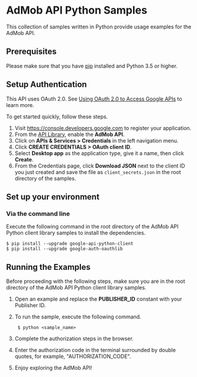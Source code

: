 # AdMob API Python Samples

This collection of samples written in Python provide usage examples for the AdMob API.

## Prerequisites

Please make sure that you have [pip](https://pip.pypa.io/en/stable/installing/) installed and Python 3.5 or higher.

## Setup Authentication

This API uses OAuth 2.0. See [Using OAuth 2.0 to Access Google APIs](https://developers.google.com/identity/protocols/oauth2) to learn more.

To get started quickly, follow these steps.

1. Visit https://console.developers.google.com to register your application.
1. From the [API Library](https://console.cloud.google.com/start/api?id=admob.googleapis.com), enable
   the **AdMob API**.
1. Click on **APIs & Services > Credentials** in the left navigation menu.
1. Click **CREATE CREDENTIALS > OAuth client ID**.
1. Select **Desktop app** as the application type, give it a name, then click
   **Create**.
1. From the Credentials page, click **Download JSON** next to the client ID you
   just created and save the file as `client_secrets.json` in the root directory
   of the samples.

## Set up your environment ##
### Via the command line ###

Execute the following command in the root directory of the AdMob API Python client library samples to install the dependencies.

    $ pip install --upgrade google-api-python-client
    $ pip install --upgrade google-auth-oauthlib

## Running the Examples ##

Before proceeding with the following steps, make sure you are in the root directory of the AdMob API Python client library samples.

1. Open an example and replace the **PUBLISHER_ID** constant with your Publisher ID.

1. To run the sample, execute the following command.

        $ python <sample_name>

1. Complete the authorization steps in the browser.

1. Enter the authorization code in the terminal surrounded by double quotes,
   for example, "AUTHORIZATION_CODE".

1. Enjoy exploring the AdMob API!
